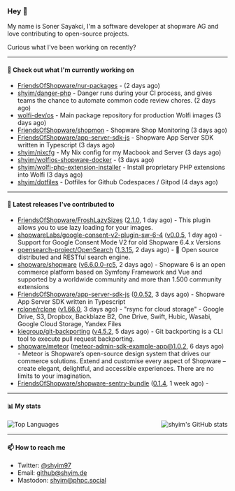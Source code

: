 ### Hey 👋

My name is Soner Sayakci, I'm a software developer at shopware AG and love contributing to open-source projects.

Curious what I've been working on recently?

---

#### 👷 Check out what I'm currently working on

- [FriendsOfShopware/nur-packages](https://github.com/FriendsOfShopware/nur-packages) -  (2 days ago)
- [shyim/danger-php](https://github.com/shyim/danger-php) - Danger runs during your CI process, and gives teams the chance to automate common code review chores. (2 days ago)
- [wolfi-dev/os](https://github.com/wolfi-dev/os) - Main package repository for production Wolfi images (3 days ago)
- [FriendsOfShopware/shopmon](https://github.com/FriendsOfShopware/shopmon) - Shopware Shop Monitoring (3 days ago)
- [FriendsOfShopware/app-server-sdk-js](https://github.com/FriendsOfShopware/app-server-sdk-js) - Shopware App Server SDK written in Typescript (3 days ago)
- [shyim/nixcfg](https://github.com/shyim/nixcfg) - My Nix config for my Macbook and Server (3 days ago)
- [shyim/wolfios-shopware-docker](https://github.com/shyim/wolfios-shopware-docker) -  (3 days ago)
- [shyim/wolfi-php-extension-installer](https://github.com/shyim/wolfi-php-extension-installer) - Install proprietary PHP extensions into Wolfi (3 days ago)
- [shyim/dotfiles](https://github.com/shyim/dotfiles) - Dotfiles for Github Codespaces / Gitpod (4 days ago)

---

#### 🔭 Latest releases I've contributed to

- [FriendsOfShopware/FroshLazySizes](https://github.com/FriendsOfShopware/FroshLazySizes) ([2.1.0](https://github.com/FriendsOfShopware/FroshLazySizes/releases/tag/2.1.0), 1 day ago) - This plugin allows you to use lazy loading for your images.
- [shopwareLabs/google-consent-v2-plugin-sw-6-4](https://github.com/shopwareLabs/google-consent-v2-plugin-sw-6-4) ([v0.0.5](https://github.com/shopwareLabs/google-consent-v2-plugin-sw-6-4/releases/tag/v0.0.5), 1 day ago) - Support for Google Consent Mode V2 for old Shopware 6.4.x Versions
- [opensearch-project/OpenSearch](https://github.com/opensearch-project/OpenSearch) ([1.3.15](https://github.com/opensearch-project/OpenSearch/releases/tag/1.3.15), 2 days ago) - 🔎 Open source distributed and RESTful search engine.
- [shopware/shopware](https://github.com/shopware/shopware) ([v6.6.0.0-rc5](https://github.com/shopware/shopware/releases/tag/v6.6.0.0-rc5), 2 days ago) - Shopware 6 is an open commerce platform based on Symfony Framework and Vue and supported by a worldwide community and more than 1.500 community extensions
- [FriendsOfShopware/app-server-sdk-js](https://github.com/FriendsOfShopware/app-server-sdk-js) ([0.0.52](https://github.com/FriendsOfShopware/app-server-sdk-js/releases/tag/0.0.52), 3 days ago) - Shopware App Server SDK written in Typescript
- [rclone/rclone](https://github.com/rclone/rclone) ([v1.66.0](https://github.com/rclone/rclone/releases/tag/v1.66.0), 3 days ago) - &#34;rsync for cloud storage&#34; - Google Drive, S3, Dropbox, Backblaze B2, One Drive, Swift, Hubic, Wasabi, Google Cloud Storage, Yandex Files
- [kiegroup/git-backporting](https://github.com/kiegroup/git-backporting) ([v4.5.2](https://github.com/kiegroup/git-backporting/releases/tag/v4.5.2), 5 days ago) - Git backporting is a CLI tool to execute pull request backporting.
- [shopware/meteor](https://github.com/shopware/meteor) ([meteor-admin-sdk-example-app@1.0.2](https://github.com/shopware/meteor/releases/tag/meteor-admin-sdk-example-app%401.0.2), 6 days ago) - Meteor is Shopware’s open-source design system that drives our commerce solutions. Extend and customise every aspect of Shopware – create elegant, delightful, and accessible experiences. There are no limits to your imagination.
- [FriendsOfShopware/shopware-sentry-bundle](https://github.com/FriendsOfShopware/shopware-sentry-bundle) ([0.1.4](https://github.com/FriendsOfShopware/shopware-sentry-bundle/releases/tag/0.1.4), 1 week ago) - 

---

#### 📊 My stats

<img align="right" alt="shyim's GitHub stats" src="https://github-readme-stats.vercel.app/api?username=shyim&count_private=1&show_icons=true&" />

![Top Languages](https://github-readme-stats.vercel.app/api/top-langs/?username=shyim)

---

#### 📫 How to reach me

- Twitter: [@shyim97](https://twitter.com/shyim97)
- Email: [github@shyim.de](mailto://github@shyim.de)
- Mastodon: <a rel="me" href="https://phpc.social/@shyim">shyim@phpc.social</a>
